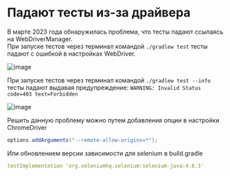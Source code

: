 # Падают тесты из-за драйвера

В марте 2023 года обнаружилась проблема, что тесты падают ссылаясь на WebDriverManager.<br>
При запуске тестов через терминал командой `./gradlew test` тесты падают с ошибкой в настройках WebDriver.

![image](https://user-images.githubusercontent.com/113560499/226150815-14efa578-e5b8-4772-9a19-d2c388cc329e.png)

При запуске тестов через терминал командой `./gradlew test --info` тесты падают выдавая предупреждение: `WARNING: Invalid Status code=403 text=Forbidden`

![image](https://user-images.githubusercontent.com/113560499/226151272-02ec1abf-e045-4c27-81c0-6c31ffa851f1.png)

Решить данную проблему можно путем добавления опции в настройки ChromeDriver
```java
options.addArguments("--remote-allow-origins=*");
```

Или обновлением версии зависимости для selenium в build.gradle

```yml
testImplementation 'org.seleniumhq.selenium:selenium-java:4.8.3'
```
